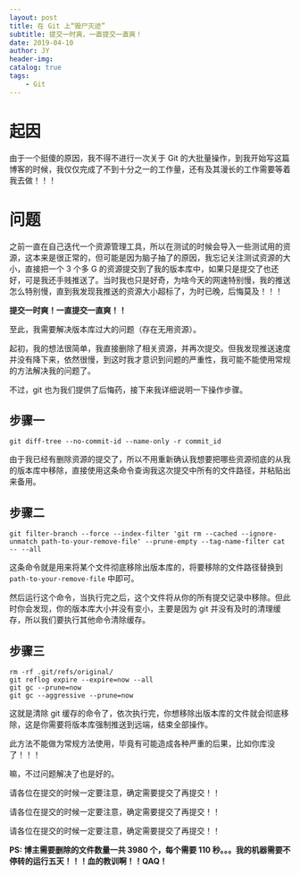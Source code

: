 ```yaml
---
layout: post
title: 在 Git 上“毁尸灭迹”
subtitle: 提交一时爽，一直提交一直爽！
date: 2019-04-10
author: JY
header-img: 
catalog: true
tags:
    - Git
---
```


# 起因

由于一个挺傻的原因，我不得不进行一次关于 Git 的大批量操作，到我开始写这篇博客的时候，我仅仅完成了不到十分之一的工作量，还有及其漫长的工作需要等着我去做！！！

# 问题

之前一直在自己迭代一个资源管理工具，所以在测试的时候会导入一些测试用的资源，这本来是很正常的，但可能是因为脑子抽了的原因，我忘记关注测试资源的大小，直接把一个 3 个多 G 的资源提交到了我的版本库中，如果只是提交了也还好，可是我还手贱推送了。当时我也只是好奇，为啥今天的网速特别慢，我的推送怎么特别慢，直到我发现我推送的资源大小超标了，为时已晚，后悔莫及！！！

__提交一时爽！一直提交一直爽！！__

至此，我需要解决版本库过大的问题（存在无用资源）。

起初，我的想法很简单，我直接删除了相关资源，并再次提交。但我发现推送速度并没有降下来，依然很慢，到这时我才意识到问题的严重性，我可能不能使用常规的方法解决我的问题了。

不过，git 也为我们提供了后悔药，接下来我详细说明一下操作步骤。

## 步骤一

```shell
git diff-tree --no-commit-id --name-only -r commit_id
```

由于我已经有删除资源的提交了，所以不用重新确认我想要把哪些资源彻底的从我的版本库中移除，直接使用这条命令查询我这次提交中所有的文件路径，并粘贴出来备用。

## 步骤二

```shell
git filter-branch --force --index-filter 'git rm --cached --ignore-unmatch path-to-your-remove-file' --prune-empty --tag-name-filter cat -- --all
```

这条命令就是用来将某个文件彻底移除出版本库的，将要移除的文件路径替换到 `path-to-your-remove-file` 中即可。

然后运行这个命令，当执行完之后，这个文件将从你的所有提交记录中移除。但此时你会发现，你的版本库大小并没有变小，主要是因为 git 并没有及时的清理缓存，所以我们要执行其他命令清除缓存。

## 步骤三

```shell
rm -rf .git/refs/original/
git reflog expire --expire=now --all
git gc --prune=now
git gc --aggressive --prune=now
```

这就是清除 git 缓存的命令了，依次执行完，你想移除出版本库的文件就会彻底移除，这是你需要将版本库强制推送到远端，结束全部操作。

此方法不能做为常规方法使用，毕竟有可能造成各种严重的后果，比如你库没了！！！

嘛，不过问题解决了也是好的。

请各位在提交的时候一定要注意，确定需要提交了再提交！！

请各位在提交的时候一定要注意，确定需要提交了再提交！！

请各位在提交的时候一定要注意，确定需要提交了再提交！！

__PS: 博主需要删除的文件数量一共 3980 个，每个需要 110 秒。。。我的机器需要不停转的运行五天！！！血的教训啊！！QAQ！__